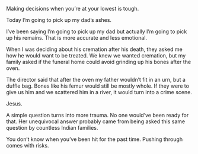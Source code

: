 Making decisions when you’re at your lowest is tough.

Today I’m going to pick up my dad’s ashes.

I’ve been saying I’m going to pick up my dad but actually I’m going to pick up his remains. That is more accurate and less emotional.

When I was deciding about his cremation after his death, they asked me how he would want to be treated. We knew we wanted cremation, but my family asked if the funeral home could avoid grinding up his bones after the oven.

The director said that after the oven my father wouldn’t fit in an urn, but a duffle bag. Bones like his femur would still be mostly whole. If they were to give us him and we scattered him in a river, it would turn into a crime scene.

Jesus.

A simple question turns into more trauma. No one would’ve been ready for that. Her unequivocal answer probably came from being asked this same question by countless Indian families.

You don’t know when you’ve been hit for the past time. Pushing through comes with risks.